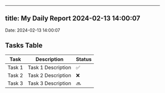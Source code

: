 
---
title: My Daily Report 2024-02-13 14:00:07
---

Date: 2024-02-13 14:00:07

## Tasks Table

| Task | Description | Status |
|------|-------------|--------|
| Task 1 | Task 1 Description | ✅ |
| Task 2 | Task 2 Description | ❌ |
| Task 3 | Task 3 Description | 🔜 |
